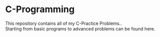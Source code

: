 # C-Programming
This repository contains all of my C-Practice Problems..
<br>
Starting from basic programs to advanced problems can be found here.
